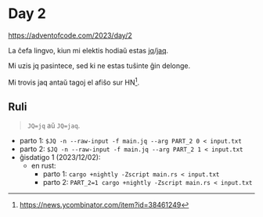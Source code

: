 # Day 2

<https://adventofcode.com/2023/day/2>

La ĉefa lingvo, kiun mi elektis hodiaŭ estas [jq]/[jaq].

Mi uzis jq pasintece, sed ki ne estas tuŝinte ĝin delonge.

Mi trovis jaq antaŭ tagoj el afiŝo sur HN[^afiŝo].

[jq]: https://jqlang.github.io/jq/
[jaq]: https://github.com/01mf02/jaq

[^afiŝo]: https://news.ycombinator.com/item?id=38461249

## Ruli

> `JQ=jq` aŭ `JQ=jaq`.

- parto 1: `$JQ -n --raw-input -f main.jq --arg PART_2 0 < input.txt`
- parto 2: `$JQ -n --raw-input -f main.jq --arg PART_2 1 < input.txt`
- ĝisdatigo 1 (2023/12/02):
  - en rust:
    - parto 1: `cargo +nightly -Zscript main.rs < input.txt`
    - parto 2: `PART_2=1 cargo +nightly -Zscript main.rs < input.txt`
